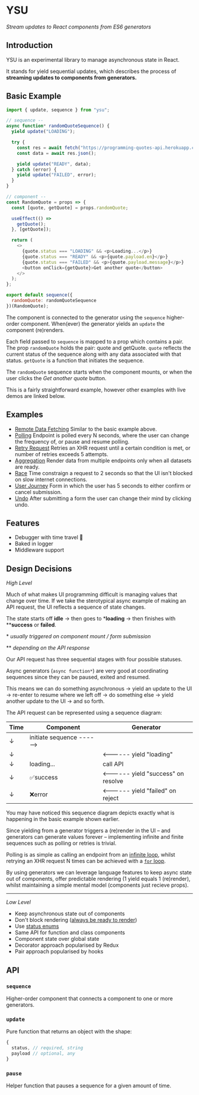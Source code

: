 # YSU
*Stream updates to React components from ES6 generators*

## Introduction

YSU is an experimental library to manage asynchronous state in React.

It stands for yield sequential updates, which describes the process of **streaming updates to components from generators.**

## Basic Example

```js
import { update, sequence } from "ysu";

// sequence --
async function* randomQuoteSequence() {
  yield update("LOADING");

  try {
    const res = await fetch("https://programming-quotes-api.herokuapp.com/quotes/random");
    const data = await res.json();

    yield update("READY", data);
  } catch (error) {
    yield update("FAILED", error);
  }
}

// component --
const RandomQuote = props => {
  const [quote, getQuote] = props.randomQuote;

  useEffect(() =>
    getQuote();
  }, [getQuote]);

  return (
    <>
      {quote.status === "LOADING" && <p>Loading...</p>}
      {quote.status === "READY" && <p>{quote.payload.en}</p>}
      {quote.status === "FAILED" && <p>{quote.payload.message}</p>}
      <button onClick={getQuote}>Get another quote</button>
    </>
  );
};

export default sequence({
  randomQuote: randomQuoteSequence
})(RandomQuote);
```

The component is connected to the generator using the `sequence` higher-order component. When(ever) the generator yields an `update` the component (re)renders.

Each field passed to `sequence` is mapped to a prop which contains a pair. The prop `randomQuote` holds the pair: quote and getQuote. `quote` reflects the current status of the sequence along with any data associated with that status. `getQuote` is a function that initiates the sequence.

The `randomQuote` sequence starts when the component mounts, or when the user clicks the *Get another quote* button.

This is a fairly straightforward example, however other examples with live demos are linked below.

## Examples

- [Remote Data Fetching]() Similar to the basic example above.
- [Polling]() Endpoint is polled every N seconds, where the user can change the frequency of, or pause and resume polling.
- [Retry Request]() Retries an XHR request until a certain condition is met, or number of retries exceeds 5 attempts.
- [Aggregation]() Render data from multiple endpoints only when all datasets are ready.
- [Race]() Time constraign a request to 2 seconds so that the UI isn't blocked on slow internet connections.
- [User Journey]() Form in which the user has 5 seconds to either confirm or cancel submission.
- [Undo]() After submitting a form the user can change their mind by clicking undo.

## Features

- Debugger with time travel 🚀
- Baked in logger
- Middleware support

## Design Decisions

*High Level*

Much of what makes UI programming difficult is managing values that change over time. If we take the sterotypical async example of making an API request, the UI reflects a sequence of state changes.

The state starts off **idle** → then goes to \***loading** → then finishes with \*\***success** or **failed**.

\* *usually triggered on component mount / form submission*

\*\* *depending on the API response*

Our API request has three sequential stages with four possible statuses.

Async generators (`async function*`) are very good at coordinating sequences since they can be paused, exited and resumed.

This means we can do something asynchronous → yield an update to the UI → re-enter to resume where we left off → do something else → yield another update to the UI → and so forth.

The API request can be represented using a sequence diagram:

| Time  | Component                 | Generator |
| ----- | ------------------------- | --------- |
| ↓     | initiate sequence ------> |           |
| ↓     |                      | <------ yield "loading" |
| ↓     | loading...           | call API |
| ↓     | ✅success            | <------ yield "success" on resolve |
| ↓     | ❌error              | <------ yield "failed" on reject |

You may have noticed this sequence diagram depicts exactly what is happening in the basic example shown earlier.

Since yielding from a generator triggers a (re)render in the UI – and generators can generate values forever – implementing infinite and finite sequences such as polling or retries is trivial.

Polling is as simple as calling an endpoint from an [infinite loop](), whilst retrying an XHR request N times can be achieved with a [`for` loop]().

By using generators we can leverage language features to keep async state out of components, offer predictable rendering (1 yield equals 1 (re)render), whilst maintaining a simple mental model (components just recieve props).

---

*Low Level*

- Keep asynchronous state out of components
- Don't block rendering ([always be ready to render](https://overreacted.io/writing-resilient-components/#principle-2-always-be-ready-to-render))
- Use [status enums](https://kentcdodds.com/blog/stop-using-isloading-booleans)
- Same API for function and class components
- Component state over global state
- Decorator approach popularised by Redux
- Pair approach popularised by hooks

## API

### `sequence`

Higher-order component that connects a component to one or more generators.

### `update`

Pure function that returns an object with the shape:

```js
{
  status, // required, string
  payload // optional, any
}
```

### `pause`

Helper function that pauses a sequence for a given amount of time.
